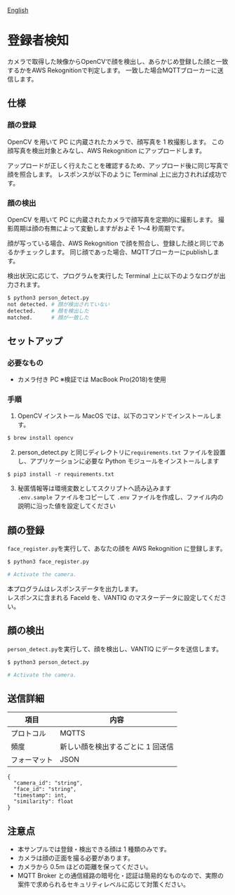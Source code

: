 [English](./README.en.md)

# 登録者検知

カメラで取得した映像からOpenCVで顔を検出し、あらかじめ登録した顔と一致するかをAWS Rekognitionで判定します。
一致した場合MQTTブローカーに送信します。

## 仕様

### 顔の登録

OpenCV を用いて PC に内蔵されたカメラで、顔写真を 1 枚撮影します。
この顔写真を検出対象とみなし、AWS Rekognition にアップロードします。

アップロードが正しく行えたことを確認するため、アップロード後に同じ写真で顔を照合します。
レスポンスが以下のように Terminal 上に出力されれば成功です。

### 顔の検出

OpenCV を用いて PC に内蔵されたカメラで顔写真を定期的に撮影します。
撮影周期は顔の有無によって変動しますがおよそ 1〜4 秒周期です。

顔が写っている場合、AWS Rekognition で顔を照合し、登録した顔と同じであるかチェックします。
同じ顔であった場合、MQTTブローカーにpublishします。

検出状況に応じて、プログラムを実行した Terminal 上に以下のようなログが出力されます。

```sh
$ python3 person_detect.py
not detected. # 顔が検出されていない
detected.     # 顔を検出した
matched.      # 顔が一致した
```

## セットアップ

### 必要なもの

- カメラ付き PC ※検証では MacBook Pro(2018)を使用

### 手順

1. OpenCV インストール
   MacOS では、以下のコマンドでインストールします。

```sh
$ brew install opencv
```

2. person_detect.py と同じディレクトリに`requirements.txt` ファイルを設置し、アプリケーションに必要な Python モジュールをインストールします

```
$ pip3 install -r requirements.txt
```

3. 秘匿情報等は環境変数としてスクリプトへ読み込みます  
   `.env.sample` ファイルをコピーして `.env` ファイルを作成し、ファイル内の説明に沿った値を設定してください

## 顔の登録

`face_register.py`を実行して、あなたの顔を AWS Rekognition に登録します。

```sh
$ python3 face_register.py

# Activate the camera.
```

本プログラムはレスポンスデータを出力します。  
レスポンスに含まれる FaceId を、VANTIQ のマスターデータに設定してください。

## 顔の検出

`person_detect.py`を実行して、顔を検出し、VANTIQ にデータを送信します。

```sh
$ python3 person_detect.py

# Activate the camera.
```

## 送信詳細

| 項目         | 内容                              |
| ------------ | --------------------------------- |
| プロトコル   | MQTTS                             |
| 頻度         | 新しい顔を検出するごとに 1 回送信 |
| フォーマット | JSON                              |

```
{
  "camera_id": "string",
  "face_id": "string",
  "timestamp": int,
  "similarity": float
}
```

## 注意点

- 本サンプルでは登録・検出できる顔は 1 種類のみです。
- カメラは顔の正面を撮る必要があります。
- カメラから 0.5m ほどの距離を保ってください。
- MQTT Broker との通信経路の暗号化・認証は簡易的なものなので、実際の案件で求められるセキュリティレベルに応じて対策ください。
